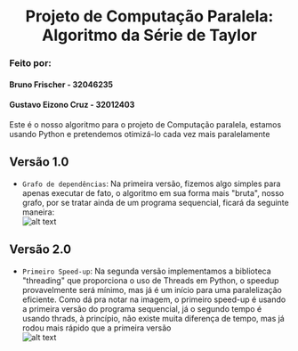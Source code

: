 <h1 align="center"> Projeto de Computação Paralela: Algoritmo da Série de Taylor</h1>

<h3>Feito por:</h3>

<h4>Bruno Frischer - 32046235</h4>
<h4>Gustavo Eizono Cruz - 32012403</h4>

Este é o nosso algoritmo para o projeto de Computação paralela, estamos usando Python e pretendemos otimizá-lo cada vez mais paralelamente
## Versão 1.0
- `Grafo de dependências`: Na primeira versão, fizemos algo simples para apenas executar de fato, o algoritmo em sua forma mais "bruta", nosso grafo, por se tratar ainda de um programa sequencial, ficará da seguinte maneira: </br>
![alt text](https://media.discordapp.net/attachments/727245932306890774/968971695329255485/unknown.png)
## Versão 2.0
- `Primeiro Speed-up`: Na segunda versão implementamos a biblioteca "threading" que proporciona o uso de Threads em Python, o speedup provavelmente será mínimo, mas já é um início para uma paralelização eficiente. Como dá pra notar na imagem, o primeiro speed-up é usando a primeira versão do programa sequencial, já o segundo tempo é usando thrads, à princípio, não existe muita diferença de tempo, mas já rodou mais rápido que a primeira versão </br>
![alt text](https://media.discordapp.net/attachments/691644255915212810/973388944479772732/Captura_de_tela_de_2022-05-09_21-59-13.png)
